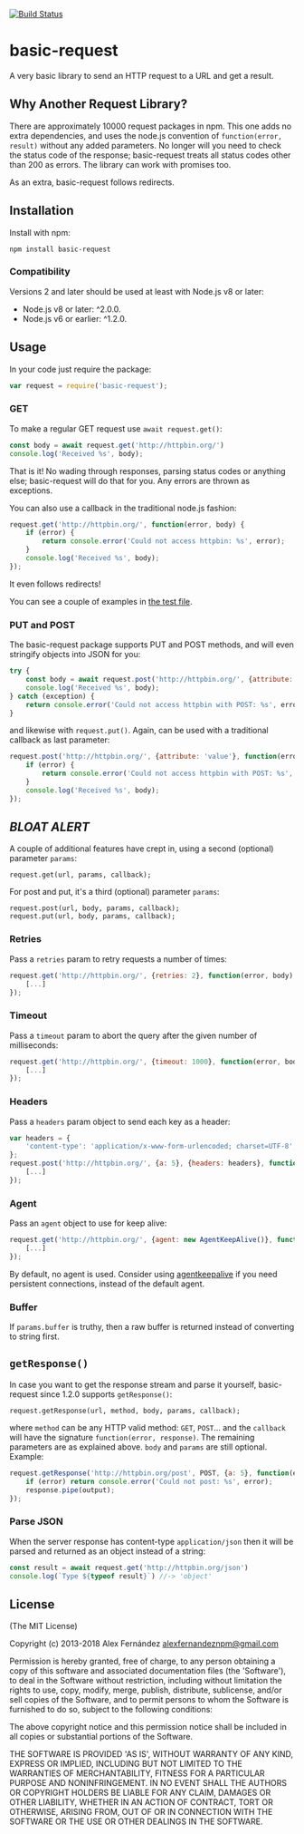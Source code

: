 [![Build Status](https://secure.travis-ci.org/alexfernandez/basic-request.png)](http://travis-ci.org/alexfernandez/basic-request)

# basic-request

A very basic library to send an HTTP request to a URL and get a result.

## Why Another Request Library?

There are approximately 10000 request packages in npm. This one adds no extra dependencies,
and uses the node.js convention of `function(error, result)` without any added parameters.
No longer will you need to check the status code of the response; basic-request treats all
status codes other than 200 as errors. The library can work with promises too.

As an extra, basic-request follows redirects.

## Installation

Install with npm:

    npm install basic-request

### Compatibility

Versions 2 and later should be used at least with Node.js v8 or later:

* Node.js v8 or later: ^2.0.0.
* Node.js v6 or earlier: ^1.2.0.

## Usage

In your code just require the package:

``` js
var request = require('basic-request');
```

### GET

To make a regular GET request use `await request.get()`:

``` js
const body = await request.get('http://httpbin.org/')
console.log('Received %s', body);
```

That is it! No wading through responses, parsing status codes or anything else;
basic-request will do that for you.
Any errors are thrown as exceptions.

You can also use a callback in the traditional node.js fashion:

``` js
request.get('http://httpbin.org/', function(error, body) {
    if (error) {
        return console.error('Could not access httpbin: %s', error);
    }
    console.log('Received %s', body);
});
```

It even follows redirects!

You can see a couple of examples in [the test file](https://github.com/alexfernandez/basic-request/blob/master/test.js).

### PUT and POST

The basic-request package supports PUT and POST methods,
and will even stringify objects into JSON for you:

``` js
try {
    const body = await request.post('http://httpbin.org/', {attribute: 'value'})
    console.log('Received %s', body);
} catch (exception) {
    return console.error('Could not access httpbin with POST: %s', error);
}
```

and likewise with `request.put()`. Again, can be used with a traditional callback as last parameter:

``` js
request.post('http://httpbin.org/', {attribute: 'value'}, function(error, body) {
    if (error) {
        return console.error('Could not access httpbin with POST: %s', error);
    }
    console.log('Received %s', body);
});
```

## *BLOAT ALERT*

A couple of additional features have crept in, using a second (optional) parameter `params`:

    request.get(url, params, callback);

For post and put, it's a third (optional) parameter `params`:

    request.post(url, body, params, callback);
    request.put(url, body, params, callback);

### Retries

Pass a `retries` param to retry requests a number of times:

``` js
request.get('http://httpbin.org/', {retries: 2}, function(error, body) {
    [...]
});
```

### Timeout

Pass a `timeout` param to abort the query after the given number of milliseconds:

``` js
request.get('http://httpbin.org/', {timeout: 1000}, function(error, body) {
    [...]
});
```

### Headers

Pass a `headers` param object to send each key as a header:

``` js
var headers = {
    'content-type': 'application/x-www-form-urlencoded; charset=UTF-8',
};
request.post('http://httpbin.org/', {a: 5}, {headers: headers}, function(error, body) {
    [...]
});
```

### Agent

Pass an `agent` object to use for keep alive:

``` js
request.get('http://httpbin.org/', {agent: new AgentKeepAlive()}, function(error, body) {
    [...]
});
```

By default, no agent is used.
Consider using
[agentkeepalive](https://www.npmjs.com/package/agentkeepalive)
if you need persistent connections,
instead of the default agent.

### Buffer

If `params.buffer` is truthy, then a raw buffer is returned
instead of converting to string first.

## `getResponse()`

In case you want to get the response stream and parse it yourself,
basic-request since 1.2.0 supports `getResponse()`:

    request.getResponse(url, method, body, params, callback);

where `method` can be any HTTP valid method: `GET`, `POST`...
and the `callback` will have the signature `function(error, response)`.
The remaining parameters are as explained above.
`body` and `params` are still optional.
Example:

``` js
request.getResponse('http://httpbin.org/post', POST, {a: 5}, function(error, response) {
    if (error) return console.error('Could not post: %s', error);
    response.pipe(output);
});
```

### Parse JSON

When the server response has content-type `application/json`
then it will be parsed and returned as an object instead of a string:

``` js
const result = await request.get('http://httpbin.org/json')
console.log(`Type ${typeof result}`) //-> 'object'
```

## License

(The MIT License)

Copyright (c) 2013-2018 Alex Fernández <alexfernandeznpm@gmail.com>

Permission is hereby granted, free of charge, to any person obtaining a copy of this software and associated documentation files (the 'Software'), to deal in the Software without restriction, including without limitation the rights to use, copy, modify, merge, publish, distribute, sublicense, and/or sell copies of the Software, and to permit persons to whom the Software is furnished to do so, subject to the following conditions:

The above copyright notice and this permission notice shall be included in all copies or substantial portions of the Software.

THE SOFTWARE IS PROVIDED 'AS IS', WITHOUT WARRANTY OF ANY KIND, EXPRESS OR IMPLIED, INCLUDING BUT NOT LIMITED TO THE WARRANTIES OF MERCHANTABILITY, FITNESS FOR A PARTICULAR PURPOSE AND NONINFRINGEMENT. IN NO EVENT SHALL THE AUTHORS OR COPYRIGHT HOLDERS BE LIABLE FOR ANY CLAIM, DAMAGES OR OTHER LIABILITY, WHETHER IN AN ACTION OF CONTRACT, TORT OR OTHERWISE, ARISING FROM, OUT OF OR IN CONNECTION WITH THE SOFTWARE OR THE USE OR OTHER DEALINGS IN THE SOFTWARE.

